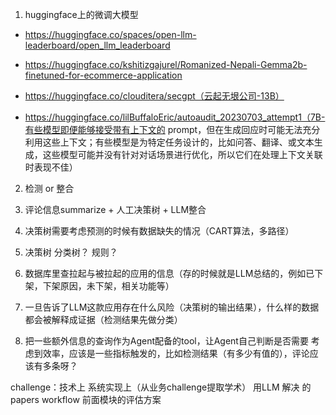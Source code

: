 1. huggingface上的微调大模型

- https://huggingface.co/spaces/open-llm-leaderboard/open_llm_leaderboard

- https://huggingface.co/kshitizgajurel/Romanized-Nepali-Gemma2b-finetuned-for-ecommerce-application

- https://huggingface.co/clouditera/secgpt（云起无垠公司-13B）

- https://huggingface.co/lilBuffaloEric/autoaudit_20230703_attempt1（7B-有些模型即便能够接受带有上下文的 prompt，但在生成回应时可能无法充分利用这些上下文；有些模型是为特定任务设计的，比如问答、翻译、或文本生成，这些模型可能并没有针对对话场景进行优化，所以它们在处理上下文关联时表现不佳）

2. 检测 or 整合

3. 评论信息summarize + 人工决策树 + LLM整合

4. 决策树需要考虑预测的时候有数据缺失的情况（CART算法，多路径）

5. 决策树 分类树？ 规则？

6. 数据库里查拉起与被拉起的应用的信息（存的时候就是LLM总结的，例如已下架，下架原因，未下架，相关功能等）

7. 一旦告诉了LLM这款应用存在什么风险（决策树的输出结果），什么样的数据都会被解释成证据（检测结果先做分类）

8. 把一些额外信息的查询作为Agent配备的tool，让Agent自己判断是否需要
考虑到效率，应该是一些指标触发的，比如检测结果（有多少有值的），评论应该有多条呀？

challenge：技术上 系统实现上（从业务challenge提取学术）
用LLM 解决 的papers
workflow
前面模块的评估方案